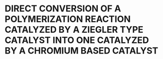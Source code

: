 # DIRECT CONVERSION OF A POLYMERIZATION REACTION CATALYZED BY A ZIEGLER TYPE CATALYST INTO ONE CATALYZED BY A CHROMIUM BASED CATALYST